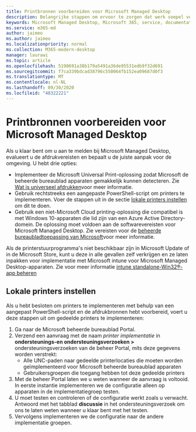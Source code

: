 ```yaml
---
title: Printbronnen voorbereiden voor Microsoft Managed Desktop
description: Belangrijke stappen om ervoor te zorgen dat werk soepel verloopt
keywords: Microsoft Managed Desktop, Microsoft 365, service, documentatie
ms.service: m365-md
author: jaimeo
ms.author: jaimeo
ms.localizationpriority: normal
ms.collection: M365-modern-desktop
manager: laurawi
ms.topic: article
ms.openlocfilehash: 5198691a38b179a5491a36de95531edb9f32d691
ms.sourcegitcommit: f7ca339bdcad38796c550064fb152ea09687d0f3
ms.translationtype: MT
ms.contentlocale: nl-NL
ms.lasthandoff: 09/30/2020
ms.locfileid: "48322221"
---
```

# <a name="prepare-printing-resources-for-microsoft-managed-desktop"></a>Printbronnen voorbereiden voor Microsoft Managed Desktop

Als u klaar bent om u aan te melden bij Microsoft Managed Desktop, evalueert u de afdrukvereisten en bepaalt u de juiste aanpak voor de omgeving. U hebt drie opties:
 
- Implementeer de Microsoft Universal Print-oplossing zodat Microsoft de beheerde bureaublad apparaten gemakkelijk kunnen detecteren. Zie [Wat is universeel afdrukken](https://docs.microsoft.com/universal-print/fundamentals/universal-print-whatis)voor meer informatie.
- Gebruik rechtstreeks een aangepaste PowerShell-script om printers te implementeren. Voer de stappen uit in de sectie [lokale printers instellen](#set-up-local-printers) om dit te doen.
- Gebruik een niet-Microsoft Cloud printing-oplossing die compatibel is met Windows 10-apparaten die lid zijn van een Azure Active Directory-domein. De oplossing moet voldoen aan de softwarevereisten voor Microsoft Managed Desktop. Zie vereisten voor de [beheerde bureaubladtoepassing van Microsoft](../service-description/mmd-app-requirements.md)voor meer informatie.
 
Als de printerstuurprogramma's niet beschikbaar zijn in Microsoft Update of in de Microsoft Store, kunt u deze in alle gevallen zelf verkrijgen en ze laten inpakken voor implementatie met Microsoft intune voor Microsoft Managed Desktop-apparaten. Zie voor meer informatie [intune standalone-Win32®-app beheren](https://docs.microsoft.com/mem/intune/apps/apps-win32-app-management)

## <a name="set-up-local-printers"></a>Lokale printers instellen

Als u hebt besloten om printers te implementeren met behulp van een aangepast PowerShell-script en de afdrukbronnen hebt voorbereid, voert u deze stappen uit om gedeelde printers te implementeren:

1.  Ga naar de Microsoft beheerde bureaublad Portal.
2.  Verzend een aanvraag met de naam *printer implementatie* in **ondersteunings-en ondersteuningsverzoeken >** ondersteuningsverzoeken van de beheer Portal, mits deze gegevens worden verstrekt:
    - Alle UNC-paden naar gedeelde printerlocaties die moeten worden geïmplementeerd voor Microsoft beheerde bureaublad apparaten
    - Gebruikersgroepen die toegang hebben tot deze gedeelde printers
3.  Met de beheer Portal laten we u weten wanneer de aanvraag is voltooid. In eerste instantie implementeren we de configuratie alleen op apparaten in de implementatiegroep testen.
4.  U moet testen en controleren of de configuratie werkt zoals u verwacht. Antwoord met het tabblad **discussie** in het ondersteuningsverzoek om ons te laten weten wanneer u klaar bent met het testen.
5.  Vervolgens implementeren we de configuratie naar de andere implementatie groepen.
